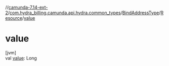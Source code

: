 //[camunda-7.14-ext-2](../../../../index.md)/[com.hydra_billing.camunda.api.hydra.common_types](../../index.md)/[BindAddressType](../index.md)/[Resource](index.md)/[value](value.md)

# value

[jvm]\
val [value](value.md): Long
